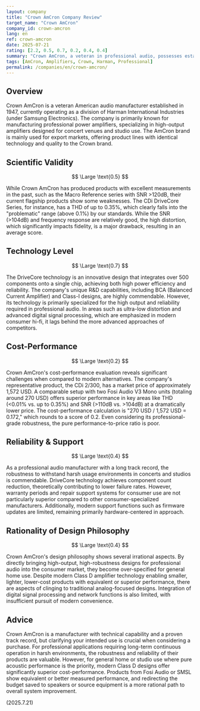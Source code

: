 ```yaml
---
layout: company
title: "Crown AmCron Company Review"
target_name: "Crown AmCron"
company_id: crown-amcron
lang: en
ref: crown-amcron
date: 2025-07-21
rating: [2.2, 0.5, 0.7, 0.2, 0.4, 0.4]
summary: "Crown AmCron, a veteran in professional audio, possesses established technical capabilities but faces challenges in price competition with modern alternatives, requiring careful product selection based on intended use"
tags: [AmCron, Amplifiers, Crown, Harman, Professional]
permalink: /companies/en/crown-amcron/
---
```

## Overview

Crown AmCron is a veteran American audio manufacturer established in 1947, currently operating as a division of Harman International Industries (under Samsung Electronics). The company is primarily known for manufacturing professional power amplifiers, specializing in high-output amplifiers designed for concert venues and studio use. The AmCron brand is mainly used for export markets, offering product lines with identical technology and quality to the Crown brand.

## Scientific Validity

$$ \Large \text{0.5} $$

While Crown AmCron has produced products with excellent measurements in the past, such as the Macro Reference series with SNR >120dB, their current flagship products show some weaknesses. The CDi DriveCore Series, for instance, has a THD of up to 0.35%, which clearly falls into the "problematic" range (above 0.1%) by our standards. While the SNR (>104dB) and frequency response are relatively good, the high distortion, which significantly impacts fidelity, is a major drawback, resulting in an average score.

## Technology Level

$$ \Large \text{0.7} $$

The DriveCore technology is an innovative design that integrates over 500 components onto a single chip, achieving both high power efficiency and reliability. The company's unique R&D capabilities, including BCA (Balanced Current Amplifier) and Class-I designs, are highly commendable. However, its technology is primarily specialized for the high output and reliability required in professional audio. In areas such as ultra-low distortion and advanced digital signal processing, which are emphasized in modern consumer hi-fi, it lags behind the more advanced approaches of competitors.

## Cost-Performance

$$ \Large \text{0.2} $$

Crown AmCron's cost-performance evaluation reveals significant challenges when compared to modern alternatives. The company's representative product, the CDi 2/300, has a market price of approximately 1,572 USD. A comparable setup with two Fosi Audio V3 Mono units (totaling around 270 USD) offers superior performance in key areas like THD (<0.01% vs. up to 0.35%) and SNR (>110dB vs. >104dB) at a dramatically lower price. The cost-performance calculation is "270 USD / 1,572 USD = 0.172," which rounds to a score of 0.2. Even considering its professional-grade robustness, the pure performance-to-price ratio is poor.

## Reliability & Support

$$ \Large \text{0.4} $$

As a professional audio manufacturer with a long track record, the robustness to withstand harsh usage environments in concerts and studios is commendable. DriveCore technology achieves component count reduction, theoretically contributing to lower failure rates. However, warranty periods and repair support systems for consumer use are not particularly superior compared to other consumer-specialized manufacturers. Additionally, modern support functions such as firmware updates are limited, remaining primarily hardware-centered in approach.

## Rationality of Design Philosophy

$$ \Large \text{0.4} $$

Crown AmCron's design philosophy shows several irrational aspects. By directly bringing high-output, high-robustness designs for professional audio into the consumer market, they become over-specified for general home use. Despite modern Class D amplifier technology enabling smaller, lighter, lower-cost products with equivalent or superior performance, there are aspects of clinging to traditional analog-focused designs. Integration of digital signal processing and network functions is also limited, with insufficient pursuit of modern convenience.

## Advice

Crown AmCron is a manufacturer with technical capability and a proven track record, but clarifying your intended use is crucial when considering a purchase. For professional applications requiring long-term continuous operation in harsh environments, the robustness and reliability of their products are valuable. However, for general home or studio use where pure acoustic performance is the priority, modern Class D designs offer significantly superior cost-performance. Products from Fosi Audio or SMSL show equivalent or better measured performance, and redirecting the budget saved to speakers or source equipment is a more rational path to overall system improvement.

(2025.7.21)
